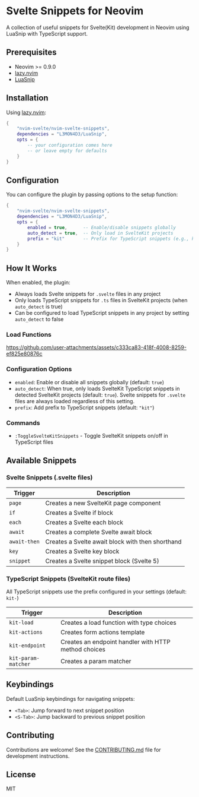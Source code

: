 # Svelte Snippets for Neovim

A collection of useful snippets for Svelte(Kit) development in Neovim using LuaSnip with TypeScript support.

## Prerequisites

- Neovim >= 0.9.0
- [lazy.nvim](https://github.com/folke/lazy.nvim)
- [LuaSnip](https://github.com/L3MON4D3/LuaSnip)

## Installation

Using [lazy.nvim](https://github.com/folke/lazy.nvim):

```lua
{
    "nvim-svelte/nvim-svelte-snippets",
    dependencies = "L3MON4D3/LuaSnip",
    opts = {
        -- your configuration comes here
        -- or leave empty for defaults
    }
}
```

## Configuration

You can configure the plugin by passing options to the setup function:

```lua
{
    "nvim-svelte/nvim-svelte-snippets",
    dependencies = "L3MON4D3/LuaSnip",
    opts = {
        enabled = true,      -- Enable/disable snippets globally
        auto_detect = true,  -- Only load in SvelteKit projects
        prefix = "kit"       -- Prefix for TypeScript snippets (e.g., kit-load)
    }
}
```

## How It Works

When enabled, the plugin:

- Always loads Svelte snippets for `.svelte` files in any project
- Only loads TypeScript snippets for `.ts` files in SvelteKit projects (when `auto_detect` is true)
- Can be configured to load TypeScript snippets in any project by setting `auto_detect` to false

### Load Functions

https://github.com/user-attachments/assets/c333ca83-418f-4008-8259-ef825e80876c

### Configuration Options

- `enabled`: Enable or disable all snippets globally (default: `true`)
- `auto_detect`: When true, only loads SvelteKit TypeScript snippets in detected SvelteKit projects (default: `true`). Svelte snippets for `.svelte` files are always loaded regardless of this setting.
- `prefix`: Add prefix to TypeScript snippets (default: `"kit"`)

### Commands

- `:ToggleSvelteKitSnippets` - Toggle SvelteKit snippets on/off in TypeScript files

## Available Snippets

### Svelte Snippets (.svelte files)

| Trigger      | Description                                      |
| ------------ | ------------------------------------------------ |
| `page`       | Creates a new SvelteKit page component           |
| `if`         | Creates a Svelte if block                        |
| `each`       | Creates a Svelte each block                      |
| `await`      | Creates a complete Svelte await block            |
| `await-then` | Creates a Svelte await block with then shorthand |
| `key`        | Creates a Svelte key block                       |
| `snippet`    | Creates a Svelte snippet block (Svelte 5)        |

### TypeScript Snippets (SvelteKit route files)

All TypeScript snippets use the prefix configured in your settings (default: `kit-`)

| Trigger             | Description                                          |
| ------------------- | ---------------------------------------------------- |
| `kit-load`          | Creates a load function with type choices            |
| `kit-actions`       | Creates form actions template                        |
| `kit-endpoint`      | Creates an endpoint handler with HTTP method choices |
| `kit-param-matcher` | Creates a param matcher                              |

## Keybindings

Default LuaSnip keybindings for navigating snippets:

- `<Tab>`: Jump forward to next snippet position
- `<S-Tab>`: Jump backward to previous snippet position

## Contributing

Contributions are welcome! See the [CONTRIBUTING.md](CONTRIBUTING.md) file for development instructions.

## License

MIT
